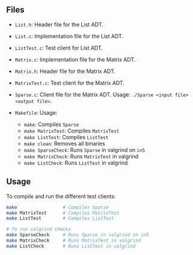 ## Files

- `List.h`: Header file for the List ADT. 

- `List.c`: Implementation file for the List ADT. 

- `ListTest.c`: Test client for List ADT. 

- `Matrix.c`: Implementation file for the Matrix ADT.

- `Matrix.h`: Header file for the Matrix ADT. 

- `MatrixTest.c`: Test client for the Matrix ADT. 

- `Sparse.c`: Client file for the Matrix ADT. Usage: `./Sparse <input file> <output file>`.

- `Makefile`: Usage:
  - `make`: Compiles `Sparse`
  - `make MatrixTest`: Compiles `MatrixTest`
  - `make ListTest`: Compiles `ListTest`
  - `make clean`: Removes all binaries
  - `make SparseCheck`: Runs `Sparse` in valgrind on `in5`
  - `make MatrixCheck`: Runs `MatrixTest` in valgrind
  - `make ListCheck`: Runs `ListTest` in valgrind

## Usage

To compile and run the different test clients:

```bash
make                 # Compiles Sparse
make MatrixTest      # Compiles MatrixTest
make ListTest        # Compiles ListTest

# To run valgrind checks
make SparseCheck     # Runs Sparse in valgrind on in5
make MatrixCheck     # Runs MatrixTest in valgrind
make ListCheck       # Runs ListTest in valgrind
